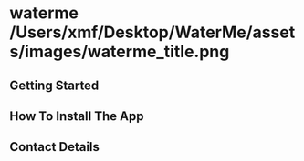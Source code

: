 #  waterme /Users/xmf/Desktop/WaterMe/assets/images/waterme_title.png



## Getting Started



## How To Install The App

## Contact Details
